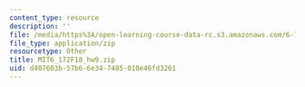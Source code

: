```yaml
---
content_type: resource
description: ''
file: /media/https%3A/open-learning-course-data-rc.s3.amazonaws.com/6-172-performance-engineering-of-software-systems-fall-2018/d407603b57b66e347485010e46fd3261_MIT6_172F18_hw9.zip
file_type: application/zip
resourcetype: Other
title: MIT6_172F18_hw9.zip
uid: d407603b-57b6-6e34-7485-010e46fd3261
---
```

